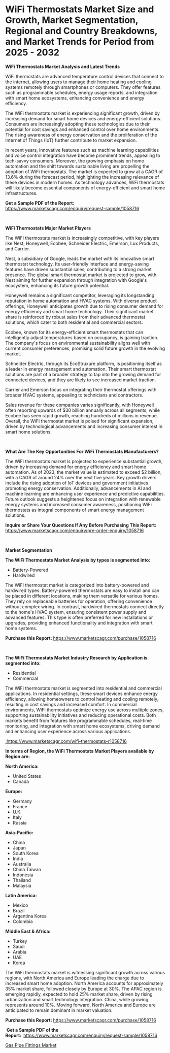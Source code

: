 <p><h1>WiFi Thermostats Market Size and Growth, Market Segmentation, Regional and Country Breakdowns, and Market Trends for Period from 2025 -  2032</h1></p><p><strong>WiFi Thermostats Market Analysis and Latest Trends</strong></p>
<p><p>WiFi thermostats are advanced temperature control devices that connect to the internet, allowing users to manage their home heating and cooling systems remotely through smartphones or computers. They offer features such as programmable schedules, energy usage reports, and integration with smart home ecosystems, enhancing convenience and energy efficiency.</p><p>The WiFi thermostats market is experiencing significant growth, driven by increasing demand for smart home devices and energy-efficient solutions. Consumers are increasingly adopting these technologies due to their potential for cost savings and enhanced control over home environments. The rising awareness of energy conservation and the proliferation of the Internet of Things (IoT) further contribute to market expansion.</p><p>In recent years, innovative features such as machine learning capabilities and voice control integration have become prominent trends, appealing to tech-savvy consumers. Moreover, the growing emphasis on home automation and the shift towards sustainable living are propelling the adoption of WiFi thermostats. The market is expected to grow at a CAGR of 13.6% during the forecast period, highlighting the increasing relevance of these devices in modern homes. As technology advances, WiFi thermostats will likely become essential components of energy-efficient and smart home infrastructures.</p></p>
<p><strong>Get a Sample PDF of the Report:&nbsp;</strong> <a href="https://www.marketscagr.com/enquiry/request-sample/1058716?utm_campaign=2235&utm_medium=2&utm_source=Github&utm_content=ia&utm_term=21022025&utm_id=wifi-thermostats">https://www.marketscagr.com/enquiry/request-sample/1058716</a></p>
<p>&nbsp;</p>
<p><strong>WiFi Thermostats Major Market Players</strong></p>
<p><p>The WiFi thermostats market is increasingly competitive, with key players like Nest, Honeywell, Ecobee, Schneider Electric, Emerson, Lux Products, and Carrier. </p><p>Nest, a subsidiary of Google, leads the market with its innovative smart thermostat technology. Its user-friendly interface and energy-saving features have driven substantial sales, contributing to a strong market presence. The global smart thermostat market is projected to grow, with Nest aiming for further expansion through integration with Google's ecosystem, enhancing its future growth potential.</p><p>Honeywell remains a significant competitor, leveraging its longstanding reputation in home automation and HVAC systems. With diverse product offerings, Honeywell anticipates growth due to rising consumer demand for energy efficiency and smart home technology. Their significant market share is reinforced by robust sales from their advanced thermostat solutions, which cater to both residential and commercial sectors.</p><p>Ecobee, known for its energy-efficient smart thermostats that can intelligently adjust temperatures based on occupancy, is gaining traction. The company's focus on environmental sustainability aligns well with current consumer preferences, promising solid future growth in the evolving market.</p><p>Schneider Electric, through its EcoStruxure platform, is positioning itself as a leader in energy management and automation. Their smart thermostat solutions are part of a broader strategy to tap into the growing demand for connected devices, and they are likely to see increased market traction.</p><p>Carrier and Emerson focus on integrating their thermostat offerings with broader HVAC systems, appealing to technicians and contractors.</p><p>Sales revenue for these companies varies significantly, with Honeywell often reporting upwards of $30 billion annually across all segments, while Ecobee has seen rapid growth, reaching hundreds of millions in revenue. Overall, the WiFi thermostat market is poised for significant expansion, driven by technological advancements and increasing consumer interest in smart home solutions.</p></p>
<p>&nbsp;</p>
<p><strong>What Are The Key Opportunities For WiFi Thermostats Manufacturers?</strong></p>
<p><p>The WiFi thermostats market is projected to experience substantial growth, driven by increasing demand for energy efficiency and smart home automation. As of 2023, the market value is estimated to exceed $2 billion, with a CAGR of around 24% over the next five years. Key growth drivers include the rising adoption of IoT devices and government initiatives promoting energy conservation. Additionally, advancements in AI and machine learning are enhancing user experience and predictive capabilities. Future outlook suggests a heightened focus on integration with renewable energy systems and increased consumer awareness, positioning WiFi thermostats as integral components of smart energy management solutions.</p></p>
<p><strong>Inquire or Share Your Questions If Any Before Purchasing This Report:</strong> <a href="https://www.marketscagr.com/enquiry/pre-order-enquiry/1058716?utm_campaign=2235&utm_medium=2&utm_source=Github&utm_content=ia&utm_term=21022025&utm_id=wifi-thermostats">https://www.marketscagr.com/enquiry/pre-order-enquiry/1058716</a></p>
<p>&nbsp;</p>
<p><strong>Market Segmentation</strong></p>
<p><strong>The WiFi Thermostats Market Analysis by types is segmented into:</strong></p>
<p><ul><li>Battery-Powered</li><li>Hardwired</li></ul></p>
<p><p>The WiFi thermostat market is categorized into battery-powered and hardwired types. Battery-powered thermostats are easy to install and can be placed in different locations, making them versatile for various homes. They rely on replaceable batteries for operation, offering convenience without complex wiring. In contrast, hardwired thermostats connect directly to the home's HVAC system, ensuring consistent power supply and advanced features. This type is often preferred for new installations or upgrades, providing enhanced functionality and integration with smart home systems.</p></p>
<p><strong>Purchase this Report:&nbsp;</strong><a href="https://www.marketscagr.com/purchase/1058716?utm_campaign=2235&utm_medium=2&utm_source=Github&utm_content=ia&utm_term=21022025&utm_id=wifi-thermostats">https://www.marketscagr.com/purchase/1058716</a></p>
<p>&nbsp;</p>
<p><strong>The WiFi Thermostats Market Industry Research by Application is segmented into:</strong></p>
<p><ul><li>Residential</li><li>Commercial</li></ul></p>
<p><p>The WiFi thermostats market is segmented into residential and commercial applications. In residential settings, these smart devices enhance energy efficiency, allowing homeowners to control heating and cooling remotely, resulting in cost savings and increased comfort. In commercial environments, WiFi thermostats optimize energy use across multiple zones, supporting sustainability initiatives and reducing operational costs. Both markets benefit from features like programmable schedules, real-time monitoring, and integration with smart home ecosystems, driving demand and enhancing user experience across various applications.</p></p>
<p><a href="https://www.marketscagr.com/wifi-thermostats-r1058716?utm_campaign=2235&utm_medium=2&utm_source=Github&utm_content=ia&utm_term=21022025&utm_id=wifi-thermostats">&nbsp;https://www.marketscagr.com/wifi-thermostats-r1058716</a></p>
<p><strong>In terms of Region, the WiFi Thermostats Market Players available by Region are:</strong></p>
<p>
    <p> <strong> North America: </strong>
        <ul>
            <li>United States</li>
            <li>Canada</li>
        </ul>
        </p> 
    <p> <strong> Europe: </strong>
        <ul>
            <li>Germany</li>
            <li>France</li>
            <li>U.K.</li>
            <li>Italy</li>
            <li>Russia</li>
        </ul>
        </p> 
    <p> <strong> Asia-Pacific: </strong>
        <ul>
            <li>China</li>
            <li>Japan</li>
            <li>South Korea</li>
            <li>India</li>
            <li>Australia</li>
            <li>China Taiwan</li>
            <li>Indonesia</li>
            <li>Thailand</li>
            <li>Malaysia</li>
        </ul>
        </p> 
    <p> <strong> Latin America: </strong>
        <ul>
            <li>Mexico</li>
            <li>Brazil</li>
            <li>Argentina Korea</li>
            <li>Colombia</li>
        </ul>
        </p> 
    <p> <strong> Middle East & Africa: </strong>
        <ul>
            <li>Turkey</li>
            <li>Saudi</li>
            <li>Arabia</li>
            <li>UAE</li>
            <li>Korea</li>
        </ul>
    </p>
    </p>
<p><p>The WiFi thermostats market is witnessing significant growth across various regions, with North America and Europe leading the charge due to increased smart home adoption. North America accounts for approximately 35% market share, followed closely by Europe at 30%. The APAC region is emerging rapidly, expected to hold 25% market share, driven by rising urbanization and smart technology integration. China, while growing, represents around 10%. Moving forward, North America and Europe are anticipated to remain dominant in market valuation.</p></p>
<p><strong>Purchase this Report: </strong><a href="https://www.marketscagr.com/purchase/1058716?utm_campaign=2235&utm_medium=2&utm_source=Github&utm_content=ia&utm_term=21022025&utm_id=wifi-thermostats">https://www.marketscagr.com/purchase/1058716</a></p>
<p>&nbsp;<strong>Get a Sample PDF of the Report:&nbsp;&nbsp;</strong><a href="https://www.marketscagr.com/enquiry/request-sample/1058716?utm_campaign=2235&utm_medium=2&utm_source=Github&utm_content=ia&utm_term=21022025&utm_id=wifi-thermostats">https://www.marketscagr.com/enquiry/request-sample/1058716</a></p>
<p><strong></strong></p>
<p><p><a href="https://github.com/bedelibekwe58/Market-Research-Report-List-1/blob/main/gas-pipe-fittings-market.md?utm_campaign=2235&utm_medium=2&utm_source=Github&utm_content=ia&utm_term=21022025&utm_id=wifi-thermostats">Gas Pipe Fittings Market</a></p></p>